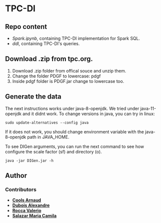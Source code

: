 # TPC-DI

## Repo content
- *Spark.ipynb*, containing TPC-DI implementation for Spark SQL.
- *ddl*, containing TPC-DI's queries.

## Download .zip from tpc.org.
1. Download .zip folder from offical souce and unzip them.
2. Change the folder PDGF to lowercase: pdgf
3. Inside pdgf folder is PDGF.jar change to lowercase too.


## Generate the data

The next instructions works under java-8-openjdk. We tried under java-11-openjdk and it didnt work. To change versions in java, you can try in linux:

``
sudo update-alternatives --config java
``

If it does not work, you should change environment variable with the java-8-openjdk path in JAVA_HOME.

To see DIGen arguments, you can run the next command to see how configure the scale factor (sf) and directory (o).

``
java -jar DIGen.jar -h
``


## Author

### Contributors

- **[Cools Arnaud](https://github.com/Arcools-ulb)**
- **[Dubois Alexandre](https://github.com/aedubois)**
- **[Rocca Valerio](https://github.com/ValerioRocca)**
- **[Salazar Maria Camila](https://github.com/mariacsalazar)**
